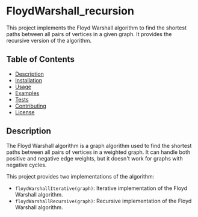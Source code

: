 # FloydWarshall_recursion

This project implements the Floyd Warshall algorithm to find the shortest paths between all pairs of vertices in a given graph. 
It provides the recursive version of the algorithm.

## Table of Contents

- [Description](#description)
- [Installation](#installation)
- [Usage](#usage)
- [Examples](#examples)
- [Tests](#tests)
- [Contributing](#contributing)
- [License](#license)

## Description

The Floyd Warshall algorithm is a graph algorithm used to find the shortest paths between all pairs of vertices in a weighted graph. It can handle both positive and negative edge weights, but it doesn't work for graphs with negative cycles.

This project provides two implementations of the algorithm:

- `floydWarshallIterative(graph)`: Iterative implementation of the Floyd Warshall algorithm.
- `floydWarshallRecursive(graph)`: Recursive implementation of the Floyd Warshall algorithm.